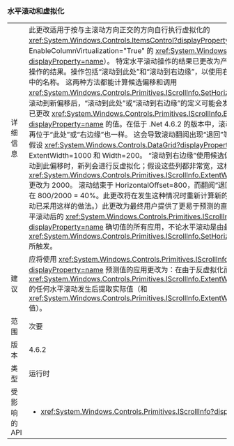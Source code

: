 ### <a name="horizontal-scrolling-and-virtualization"></a>水平滚动和虚拟化

|   |   |
|---|---|
|详细信息|此更改适用于按与主滚动方向正交的方向自行执行虚拟化的 <xref:System.Windows.Controls.ItemsControl?displayProperty=name>（主要示例是 EnableColumnVirtualization=&quot;True&quot; 的 <xref:System.Windows.Controls.DataGrid?displayProperty=name>）。  特定水平滚动操作的结果已更改为产生更直观且更类似于可类比垂直操作的结果。操作包括“滚动到此处”和“滚动到右边缘”，以使用右键单击水平滚动条所获得的菜单中的名称。  这两种方法都能计算候选偏移和调用 <xref:System.Windows.Controls.Primitives.IScrollInfo.SetHorizontalOffset(System.Double)>。滚动到新偏移后，“滚动到此处”或“滚动到右边缘”的定义可能会发生变化，因为新反虚拟化的内容已更改 <xref:System.Windows.Controls.Primitives.IScrollInfo.ExtentWidth?displayProperty=name> 的值。在低于 .Net 4.6.2 的版本中，滚动操作仅使用候选偏移，即使不再位于“此处”或“右边缘”也一样。  这会导致滚动翻阅出现“退回”等效果，最好是用举例来说明。 假设 <xref:System.Windows.Controls.DataGrid?displayProperty=name> 有 ExtentWidth=1000 和 Width=200。  “滚动到右边缘”使用候选偏移 1000 - 200 = 800。  在滚动到此偏移时，新列会进行反虚拟化；假设这些列都非常宽，这样就可以将 <xref:System.Windows.Controls.Primitives.IScrollInfo.ExtentWidth?displayProperty=name> 更改为 2000。  滚动结束于 HorizontalOffset=800，而翻阅“退回”到滚动条中间位置附近，刚好在 800/2000 = 40%。此更改将在发生这种情况时重新计算新的候选偏移并重试&quot;&quot;。 （垂直滚动已采用这样的做法。）此更改为最终用户提供了更易于预测的直观体验，但还可能会影响依赖水平滚动后的 <xref:System.Windows.Controls.Primitives.IScrollInfo.HorizontalOffset?displayProperty=name> 确切值的所有应用，不论水平滚动是由最终用户触发，还是由显式调用 <xref:System.Windows.Controls.Primitives.IScrollInfo.SetHorizontalOffset(System.Double)> 所触发。|
|建议|应将使用 <xref:System.Windows.Controls.Primitives.IScrollInfo.HorizontalOffset?displayProperty=name> 预测值的应用更改为：在由于反虚拟化而可能更改 <xref:System.Windows.Controls.Primitives.IScrollInfo.ExtentWidth?displayProperty=name> 的任何水平滚动发生后提取实际值（和 <xref:System.Windows.Controls.Primitives.IScrollInfo.ExtentWidth?displayProperty=name> 值）。|
|范围|次要|
|版本|4.6.2|
|类型|运行时|
|受影响的 API|<ul><li><xref:System.Windows.Controls.Primitives.IScrollInfo?displayProperty=nameWithType></li></ul>|

